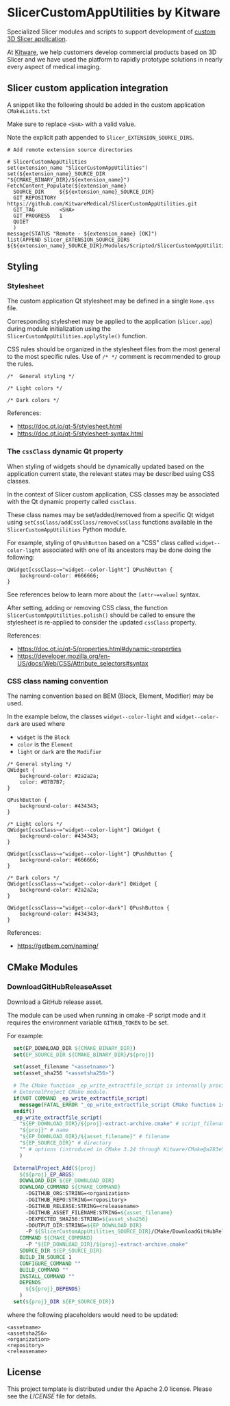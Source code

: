 # SlicerCustomAppUtilities by Kitware

Specialized Slicer modules and scripts to support development of [custom 3D Slicer application](https://github.com/KitwareMedical/SlicerCustomAppTemplate).

At [Kitware](https://www.kitware.com), we help customers develop commercial products based on 3D Slicer and we have used the platform to rapidly prototype solutions in nearly every aspect of medical imaging.

## Slicer custom application integration

A snippet like the following should be added in the custom application `CMakeLists.txt`

Make sure to replace `<SHA>` with a valid value.

Note the explicit path appended to `Slicer_EXTENSION_SOURCE_DIRS`.

```
# Add remote extension source directories

# SlicerCustomAppUtilities
set(extension_name "SlicerCustomAppUtilities")
set(${extension_name}_SOURCE_DIR "${CMAKE_BINARY_DIR}/${extension_name}")
FetchContent_Populate(${extension_name}
  SOURCE_DIR     ${${extension_name}_SOURCE_DIR}
  GIT_REPOSITORY https://github.com/KitwareMedical/SlicerCustomAppUtilities.git
  GIT_TAG        <SHA>
  GIT_PROGRESS   1
  QUIET
  )
message(STATUS "Remote - ${extension_name} [OK]")
list(APPEND Slicer_EXTENSION_SOURCE_DIRS ${${extension_name}_SOURCE_DIR}/Modules/Scripted/SlicerCustomAppUtilities)
```

## Styling

### Stylesheet

The custom application Qt stylesheet may be defined in a single `Home.qss` file.

Corresponding stylesheet may be applied to the application (`slicer.app`) during module initialization using the `SlicerCustomAppUtilities.applyStyle()` function.

CSS rules should be organized in the stylesheet files from the most general to the most specific rules. Use of `/* */` comment is recommended to group the rules.

```
/*  General styling */

/* Light colors */

/* Dark colors */
```

References:
* https://doc.qt.io/qt-5/stylesheet.html
* https://doc.qt.io/qt-5/stylesheet-syntax.html

### The `cssClass` dynamic Qt property

When styling of widgets should be dynamically updated based on the application current state, the relevant states may be described using CSS classes.

In the context of Slicer custom application, CSS classes may be associated with the Qt dynamic property called `cssClass`.

These class names may be set/added/removed from a specific Qt widget using `setCssClass/addCssClass/removeCssClass` functions available in the `SlicerCustomAppUtilities` Python module.

For example, styling of `QPushButton` based on a "CSS" class called `widget--color-light` associated with one of its ancestors may be done doing the following:

```
QWidget[cssClass~="widget--color-light"] QPushButton {
    background-color: #666666;
}
```

See references below to learn more about the `[attr~=value]` syntax.

After setting, adding or removing CSS class, the function `SlicerCustomAppUtilities.polish()` should be called to ensure the stylesheet is re-applied to consider the updated `cssClass` property.

References:
* https://doc.qt.io/qt-5/properties.html#dynamic-properties
* https://developer.mozilla.org/en-US/docs/Web/CSS/Attribute_selectors#syntax

### CSS class naming convention

The naming convention based on BEM (Block, Element, Modifier) may be used.

In the example below, the classes `widget--color-light` and `widget--color-dark` are used where
* `widget` is the `Block`
* `color` is the `Element`
* `light` or `dark` are the `Modifier`

```
/* General styling */
QWidget {
    background-color: #2a2a2a;
    color: #B7B7B7;
}

QPushButton {
    background-color: #434343;
}

/* Light colors */
QWidget[cssClass~="widget--color-light"] QWidget {
    background-color: #434343;
}

QWidget[cssClass~="widget--color-light"] QPushButton {
    background-color: #666666;
}

/* Dark colors */
QWidget[cssClass~="widget--color-dark"] QWidget {
    background-color: #2a2a2a;
}

QWidget[cssClass~="widget--color-dark"] QPushButton {
    background-color: #434343;
}
```

References:
* https://getbem.com/naming/

## CMake Modules

### DownloadGitHubReleaseAsset

Download a GitHub release asset.

The module can be used when running in cmake -P script mode and it requires
the environment variable `GITHUB_TOKEN` to be set.

For example:

```cmake
  set(EP_DOWNLOAD_DIR ${CMAKE_BINARY_DIR})
  set(EP_SOURCE_DIR ${CMAKE_BINARY_DIR}/${proj})

  set(asset_filename "<assetname>")
  set(asset_sha256 "<assetsha256>")

  # The CMake function _ep_write_extractfile_script is internally provided by the
  # ExternalProject CMake module.
  if(NOT COMMAND _ep_write_extractfile_script)
    message(FATAL_ERROR "_ep_write_extractfile_script CMake function is not available")
  endif()
  _ep_write_extractfile_script(
    "${EP_DOWNLOAD_DIR}/${proj}-extract-archive.cmake" # script_filename
    "${proj}" # name
    "${EP_DOWNLOAD_DIR}/${asset_filename}" # filename
    "${EP_SOURCE_DIR}" # directory
    "" # options (introduced in CMake 3.24 through Kitware/CMake@a283e58b5)
    )

  ExternalProject_Add(${proj}
    ${${proj}_EP_ARGS}
    DOWNLOAD_DIR ${EP_DOWNLOAD_DIR}
    DOWNLOAD_COMMAND ${CMAKE_COMMAND}
      -DGITHUB_ORG:STRING=<organization>
      -DGITHUB_REPO:STRING=<repository>
      -DGITHUB_RELEASE:STRING=<releasename>
      -DGITHUB_ASSET_FILENAME:STRING=${asset_filename}
      -DEXPECTED_SHA256:STRING=${asset_sha256}
      -DOUTPUT_DIR:STRING=${EP_DOWNLOAD_DIR}
      -P ${SlicerCustomAppUtilities_SOURCE_DIR}/CMake/DownloadGitHubReleaseAsset.cmake
    COMMAND ${CMAKE_COMMAND}
      -P "${EP_DOWNLOAD_DIR}/${proj}-extract-archive.cmake"
    SOURCE_DIR ${EP_SOURCE_DIR}
    BUILD_IN_SOURCE 1
    CONFIGURE_COMMAND ""
    BUILD_COMMAND ""
    INSTALL_COMMAND ""
    DEPENDS
      ${${proj}_DEPENDS}
    )
  set(${proj}_DIR ${EP_SOURCE_DIR})
```

where the following placeholders would need to be updated:

```
<assetname>
<assetsha256>
<organization>
<repository>
<releasename>
```

## License

This project template is distributed under the Apache 2.0 license. Please see
the *LICENSE* file for details.

